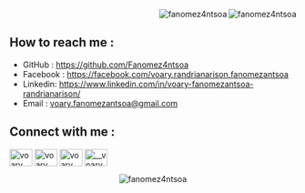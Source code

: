 
<p>&nbsp; <img align="right" src="https://github-readme-stats.vercel.app/api?username=fanomez4ntsoa&show_icons=true&theme=radical&count_private=true&locale=en" alt="fanomez4ntsoa" /> <img align="right" src="https://github-readme-streak-stats.herokuapp.com/?user=fanomez4ntsoa&theme=radical" alt="fanomez4ntsoa"/> </p>

## How to reach me : 
- GitHub : https://github.com/Fanomez4ntsoa 
- Facebook : https://facebook.com/voary.randrianarison.fanomezantsoa 
- Linkedin: https://www.linkedin.com/in/voary-fanomezantsoa-randrianarison/ 
- Email : voary.fanomezantsoa@gmail.com

## Connect with me :
<p align="left">
<a href="https://codepen.io/voary" target="blank"><img align="center" src="https://raw.githubusercontent.com/rahuldkjain/github-profile-readme-generator/master/src/images/icons/Social/codepen.svg" alt="voary" height="30" width="40" /></a>
<a href="https://linkedin.com/in/voary fanomezantsoa" target="blank"><img align="center" src="https://raw.githubusercontent.com/rahuldkjain/github-profile-readme-generator/master/src/images/icons/Social/linked-in-alt.svg" alt="voary fanomezantsoa" height="30" width="40" /></a>
<a href="https://fb.com/voary randrianarison" target="blank"><img align="center" src="https://raw.githubusercontent.com/rahuldkjain/github-profile-readme-generator/master/src/images/icons/Social/facebook.svg" alt="voary randrianarison" height="30" width="40" /></a>
<a href="https://instagram.com/__voary" target="blank"><img align="center" src="https://raw.githubusercontent.com/rahuldkjain/github-profile-readme-generator/master/src/images/icons/Social/instagram.svg" alt="__voary" height="30" width="40" /></a>
</p>

<p align="center"> <img align="center" bg="black" src="https://github-readme-stats.vercel.app/api/top-langs?username=fanomez4ntsoa&show_icons=true&locale=en&layout=compact&theme=radical" alt="fanomez4ntsoa" /> </p>
